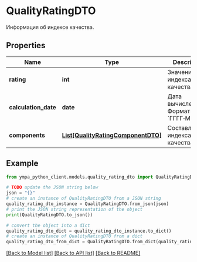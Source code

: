 # QualityRatingDTO

Информация об индексе качества.

## Properties

Name | Type | Description | Notes
------------ | ------------- | ------------- | -------------
**rating** | **int** | Значение индекса качества. | 
**calculation_date** | **date** | Дата вычисления.  Формат даты: &#x60;ГГГГ‑ММ‑ДД&#x60;.  | 
**components** | [**List[QualityRatingComponentDTO]**](QualityRatingComponentDTO.md) | Составляющие индекса качества. | 

## Example

```python
from ympa_python_client.models.quality_rating_dto import QualityRatingDTO

# TODO update the JSON string below
json = "{}"
# create an instance of QualityRatingDTO from a JSON string
quality_rating_dto_instance = QualityRatingDTO.from_json(json)
# print the JSON string representation of the object
print(QualityRatingDTO.to_json())

# convert the object into a dict
quality_rating_dto_dict = quality_rating_dto_instance.to_dict()
# create an instance of QualityRatingDTO from a dict
quality_rating_dto_from_dict = QualityRatingDTO.from_dict(quality_rating_dto_dict)
```
[[Back to Model list]](../README.md#documentation-for-models) [[Back to API list]](../README.md#documentation-for-api-endpoints) [[Back to README]](../README.md)


